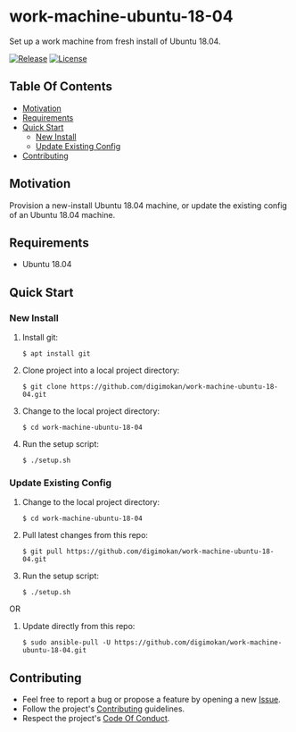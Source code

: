 # work-machine-ubuntu-18-04

Set up a work machine from fresh install of Ubuntu 18.04.

[![Release](https://img.shields.io/github/release/digimokan/work-machine-ubuntu-18-04.svg?label=release)](https://github.com/digimokan/work-machine-ubuntu-18-04/releases/latest "Latest Release Notes")
[![License](https://img.shields.io/badge/license-MIT-blue.svg?label=license)](LICENSE.txt "Project License")

## Table Of Contents

* [Motivation](#motivation)
* [Requirements](#requirements)
* [Quick Start](#quick-start)
    * [New Install](#new-install)
    * [Update Existing Config](#update-existing-config)
* [Contributing](#contributing)

## Motivation

Provision a new-install Ubuntu 18.04 machine, or update the existing config of an
Ubuntu 18.04 machine.

## Requirements

* Ubuntu 18.04

## Quick Start

### New Install

1. Install git:

   ```shell
   $ apt install git
   ```

2. Clone project into a local project directory:

   ```shell
   $ git clone https://github.com/digimokan/work-machine-ubuntu-18-04.git
   ```

3. Change to the local project directory:

   ```shell
   $ cd work-machine-ubuntu-18-04
   ```

4. Run the setup script:

   ```shell
   $ ./setup.sh
   ```

### Update Existing Config

1. Change to the local project directory:

   ```shell
   $ cd work-machine-ubuntu-18-04
   ```

2. Pull latest changes from this repo:

   ```shell
   $ git pull https://github.com/digimokan/work-machine-ubuntu-18-04.git
   ```

3. Run the setup script:

   ```shell
   $ ./setup.sh
   ```

OR

1. Update directly from this repo:

   ```shell
   $ sudo ansible-pull -U https://github.com/digimokan/work-machine-ubuntu-18-04.git
   ```

## Contributing

* Feel free to report a bug or propose a feature by opening a new
  [Issue](https://github.com/digimokan/work-machine-ubuntu-18-04/issues).
* Follow the project's [Contributing](CONTRIBUTING.md) guidelines.
* Respect the project's [Code Of Conduct](CODE_OF_CONDUCT.md).

